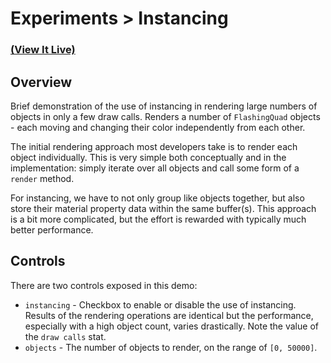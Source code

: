 # Experiments > Instancing

### [(View It Live)](http://ssell.github.io/webgl-experiments/experiments/instancing/index.html)

## Overview

Brief demonstration of the use of instancing in rendering large numbers of objects in only a few draw calls. Renders a number of `FlashingQuad` objects - each moving and changing their color independently from each other.

The initial rendering approach most developers take is to render each object individually. This is very simple both conceptually and in the implementation: simply iterate over all objects and call some form of a `render` method.

For instancing, we have to not only group like objects together, but also store their material property data within the same buffer(s). This approach is a bit more complicated, but the effort is rewarded with typically much better performance.

## Controls

There are two controls exposed in this demo:

* `instancing` - Checkbox to enable or disable the use of instancing. Results of the rendering operations are identical but the performance, especially with a high object count, varies drastically. Note the value of the `draw calls` stat.
* `objects` - The number of objects to render, on the range of `[0, 50000]`.
